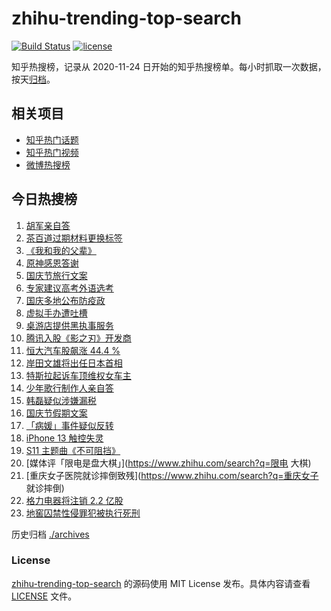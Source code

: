 # zhihu-trending-top-search

[![Build Status](https://github.com/justjavac/zhihu-trending-top-search/workflows/ci/badge.svg?branch=main)](https://github.com/justjavac/zhihu-trending-top-search/actions)
[![license](https://img.shields.io/github/license/justjavac/zhihu-trending-top-search)](https://github.com/justjavac/zhihu-trending-top-search/blob/main/LICENSE)

知乎热搜榜，记录从 2020-11-24 日开始的知乎热搜榜单。每小时抓取一次数据，按天[归档](./archives)。

## 相关项目

- [知乎热门话题](https://github.com/justjavac/zhihu-trending-hot-questions)
- [知乎热门视频](https://github.com/justjavac/zhihu-trending-hot-video)
- [微博热搜榜](https://github.com/justjavac/weibo-trending-hot-search)

## 今日热搜榜

<!-- BEGIN -->
<!-- 最后更新时间 Fri Oct 01 2021 15:06:36 GMT+0800 (China Standard Time) -->

1. [胡军亲自答](https://www.zhihu.com/search?q=长津湖)
1. [茶百道过期材料更换标签](https://www.zhihu.com/search?q=茶百道)
1. [《我和我的父辈》](https://www.zhihu.com/search?q=我和我的父辈)
1. [原神感恩答谢](https://www.zhihu.com/search?q=原神)
1. [国庆节旅行文案](https://www.zhihu.com/search?q=国庆节旅行文案)
1. [专家建议高考外语选考](https://www.zhihu.com/search?q=外语)
1. [国庆多地公布防疫政](https://www.zhihu.com/search?q=国庆防疫政策)
1. [虚拟手办遭吐槽](https://www.zhihu.com/search?q=虚拟手办)
1. [桌游店提供黑执事服务](https://www.zhihu.com/search?q=桌游)
1. [腾讯入股《影之刃》开发商](https://www.zhihu.com/search?q=影之刃)
1. [恒大汽车股飙涨 44.4 %](https://www.zhihu.com/search?q=恒大)
1. [岸田文雄将出任日本首相](https://www.zhihu.com/search?q=岸田文雄)
1. [特斯拉起诉车顶维权女车主](https://www.zhihu.com/search?q=车顶维权)
1. [少年歌行制作人亲自答](https://www.zhihu.com/search?q=少年歌行)
1. [韩磊疑似涉嫌漏税](https://www.zhihu.com/search?q=韩磊)
1. [国庆节假期文案](https://www.zhihu.com/search?q=国庆节假期文案)
1. [「病媛」事件疑似反转](https://www.zhihu.com/search?q=病媛)
1. [iPhone 13 触控失灵](https://www.zhihu.com/search?q=iPhone13)
1. [S11 主题曲《不可阻挡》](https://www.zhihu.com/search?q=s11主题曲)
1. [媒体评「限电是盘大棋」](https://www.zhihu.com/search?q=限电 大棋)
1. [重庆女子医院就诊摔倒致残](https://www.zhihu.com/search?q=重庆女子 就诊摔倒)
1. [格力电器将注销 2.2 亿股](https://www.zhihu.com/search?q=格力股份)
1. [地窖囚禁性侵罪犯被执行死刑](https://www.zhihu.com/search?q=地窖囚禁)

<!-- END -->

历史归档 [./archives](./archives)

### License

[zhihu-trending-top-search](https://github.com/justjavac/zhihu-trending-top-search)
的源码使用 MIT License 发布。具体内容请查看 [LICENSE](./LICENSE) 文件。
